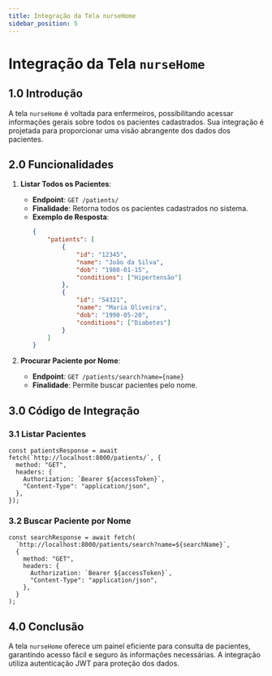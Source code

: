 ```yaml
---
title: Integração da Tela nurseHome
sidebar_position: 5
---
```


# Integração da Tela ```nurseHome```

## **1.0** Introdução

A tela `nurseHome` é voltada para enfermeiros, possibilitando acessar informações gerais sobre todos os pacientes cadastrados. Sua integração é projetada para proporcionar uma visão abrangente dos dados dos pacientes.

## **2.0** Funcionalidades

1. **Listar Todos os Pacientes**:
   - **Endpoint**: `GET /patients/`
   - **Finalidade**: Retorna todos os pacientes cadastrados no sistema.
   - **Exemplo de Resposta**:
     ```json
     {
         "patients": [
             {
                 "id": "12345",
                 "name": "João da Silva",
                 "dob": "1980-01-15",
                 "conditions": ["Hipertensão"]
             },
             {
                 "id": "54321",
                 "name": "Maria Oliveira",
                 "dob": "1990-05-20",
                 "conditions": ["Diabetes"]
             }
         ]
     }
     ```

2. **Procurar Paciente por Nome**:
   - **Endpoint**: `GET /patients/search?name={name}`
   - **Finalidade**: Permite buscar pacientes pelo nome.

## **3.0** Código de Integração

### **3.1** Listar Pacientes
```tsx
const patientsResponse = await fetch(`http://localhost:8000/patients/`, {
  method: "GET",
  headers: {
    Authorization: `Bearer ${accessToken}`,
    "Content-Type": "application/json",
  },
});
```
### 3.2 Buscar Paciente por Nome
```tsx
const searchResponse = await fetch(
  `http://localhost:8000/patients/search?name=${searchName}`,
  {
    method: "GET",
    headers: {
      Authorization: `Bearer ${accessToken}`,
      "Content-Type": "application/json",
    },
  }
);
```
## 4.0 Conclusão
A tela ```nurseHome``` oferece um painel eficiente para consulta de pacientes, garantindo acesso fácil e seguro às informações necessárias. A integração utiliza autenticação JWT para proteção dos dados.